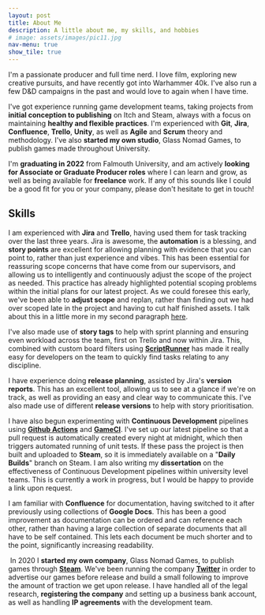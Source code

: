 ```yaml
---
layout: post
title: About Me
description: A little about me, my skills, and hobbies
# image: assets/images/pic11.jpg
nav-menu: true
show_tile: true
---
```


I'm a passionate producer and full time nerd. I love film, exploring new creative pursuits, and have recently got into Warhammer 40k. I've also run a few D&D campaigns in the past and would love to again when I have time.

I've got experience running game development teams, taking projects from <b>initial conception to publishing</b> on Itch and Steam, always with a focus on maintaining <b>healthy and flexible practices</b>. I'm experienced with <b>Git</b>, <b>Jira</b>, <b>Confluence</b>, <b>Trello</b>, <b>Unity</b>, as well as <b>Agile</b> and <b>Scrum</b> theory and methodology. I've also <b>started my own studio</b>, Glass Nomad Games, to publish games made throughout University.

I'm <b>graduating in 2022</b> from Falmouth University, and am actively <b>looking for Associate or Graduate Producer roles</b> where I can learn and grow, as well as being available for <b>freelance</b> work. If any of this sounds like I could be a good fit for you or your company, please don't hesitate to get in touch! 

<h2>Skills</h2>
I am experienced with <b>Jira</b> and <b>Trello</b>, having used them for task tracking over the last three years. Jira is awesome, the <b>automation</b> is a blessing, and <b>story points</b> are excellent for allowing planning with evidence that you can point to, rather than just experience and vibes. This has been essential for reassuring scope concerns that have come from our supervisors, and allowing us to intelligently and continuously adjust the scope of the project as needed. This practice has already highlighted potential scoping problems within the initial plans for our latest project. As we could foresee this early, we've been able to <b>adjust scope</b> and replan, rather than finding out we had over scoped late in the project and having to cut half finished assets. I talk about this in a little more in my second paragraph <a href="{{ site.baseurl }}/2021/10/01/castan.html">here</a>.

I've also made use of <b>story tags</b> to help with sprint planning and ensuring even workload across the team, first on Trello and now within Jira. This, combined with custom board filters using <b><a href="https://marketplace.atlassian.com/apps/6820/scriptrunner-for-jira?tab=overview&hosting=cloud">ScriptRunner</a></b> has made it really easy for developers on the team to quickly find tasks relating to any discipline.
<span class="image fit"><img src="{{ site.baseurl }}/assets/images/Jira_Backlog.png" alt=""/></span>

I have experience doing <b>release planning</b>, assisted by Jira's <b>version reports</b>. This has an excellent tool, allowing us to see at a glance if we're on track, as well as providing an easy and clear way to communicate this. I've also made use of different <b>release versions</b> to help with story prioritisation.
<span class="image fit"><img src="{{ site.baseurl }}/assets/images/Jira_Version_Report.png" alt=""/></span>

I have also begun experimenting with <b>Continuous Development</b> pipelines using <b><a href="https://github.com/features/actions">Github Actions</a></b> and <b><a href="https://game.ci/">GameCI</a></b>. I've set up our latest pipeline so that a pull request is automatically created every night at midnight, which then triggers automated running of unit tests. If these pass the project is then built and uploaded to <b>Steam</b>, so it is immediately available on a "<b>Daily Builds</b>" branch on Steam. I am also writing my <b>dissertation</b> on the effectiveness of Continuous Development pipelines within university level teams. This is currently a work in progress, but I would be happy to provide a link upon request.
<span class="image fit"><img src="{{ site.baseurl }}/assets/images/GitActions.png" alt="" /></span>

I am familiar with <b>Confluence</b> for documentation, having switched to it after previously using collections of <b>Google Docs</b>. This has been a good improvement as documentation can be ordered and can reference each other, rather than having a large collection of separate documents that all have to be self contained. This lets each document be much shorter and to the point, significantly increasing readability.

<span class="image left"><img src="{{site.baseurl}}/assets/images/gnglogo.png" alt=""/></span> In 2020 I <b>started my own company</b>, Glass Nomad Games, to publish games through <a href="https://store.steampowered.com/search/?developer=Glass%20Nomad%20Games"><b>Steam</b></a>. We've been running the company <a href="https://twitter.com/glassnomadgames"><b>Twitter</b></a> in order to advertise our games before release and build a small following to improve the amount of traction we get upon release. I have handled all of the legal research, <b>registering the company</b> and setting up a business bank account, as well as handling <b>IP agreements</b> with the development team.
<!-- Set up own company -->

<!-- <h2>Hobbies</h2> -->